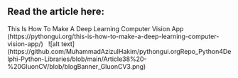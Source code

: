 <h2>Read the article here:</h2> 
This Is How To Make A Deep Learning Computer Vision App (https://pythongui.org/this-is-how-to-make-a-deep-learning-computer-vision-app/)
&nbsp;
![alt text](https://github.com/MuhammadAzizulHakim/pythongui.orgRepo_Python4Delphi-Python-Libraries/blob/main/Article38%20-%20GluonCV/blob/blogBanner_GluonCV3.png)

